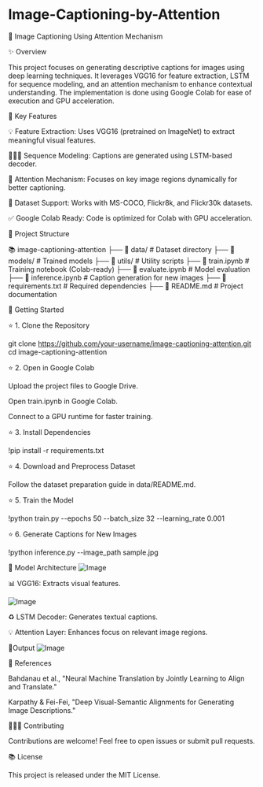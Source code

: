 # Image-Captioning-by-Attention
🌟 Image Captioning Using Attention Mechanism

✨ Overview

This project focuses on generating descriptive captions for images using deep learning techniques. It leverages VGG16 for feature extraction, LSTM for sequence modeling, and an attention mechanism to enhance contextual understanding. The implementation is done using Google Colab for ease of execution and GPU acceleration.

🔧 Key Features

💡 Feature Extraction: Uses VGG16 (pretrained on ImageNet) to extract meaningful visual features.

👨‍👩‍👦 Sequence Modeling: Captions are generated using LSTM-based decoder.

🔄 Attention Mechanism: Focuses on key image regions dynamically for better captioning.

🎯 Dataset Support: Works with MS-COCO, Flickr8k, and Flickr30k datasets.

✅ Google Colab Ready: Code is optimized for Colab with GPU acceleration.

📂 Project Structure

📚 image-captioning-attention
 ├── 📂 data/                  # Dataset directory
 ├── 📂 models/                # Trained models
 ├── 📂 utils/                 # Utility scripts
 ├── 📄 train.ipynb            # Training notebook (Colab-ready)
 ├── 📄 evaluate.ipynb         # Model evaluation
 ├── 📄 inference.ipynb        # Caption generation for new images
 ├── 📄 requirements.txt       # Required dependencies
 ├── 📄 README.md              # Project documentation

🚀 Getting Started

⭐ 1. Clone the Repository

git clone https://github.com/your-username/image-captioning-attention.git
cd image-captioning-attention

⭐ 2. Open in Google Colab

Upload the project files to Google Drive.

Open train.ipynb in Google Colab.

Connect to a GPU runtime for faster training.

⭐ 3. Install Dependencies

!pip install -r requirements.txt

⭐ 4. Download and Preprocess Dataset

Follow the dataset preparation guide in data/README.md.

⭐ 5. Train the Model

!python train.py --epochs 50 --batch_size 32 --learning_rate 0.001

⭐ 6. Generate Captions for New Images

!python inference.py --image_path sample.jpg

🎨 Model Architecture
![Image](https://github.com/user-attachments/assets/fe89aa55-8abe-4c4c-b880-25d6c6f27a69)

📊 VGG16: Extracts visual features.

![Image](https://github.com/user-attachments/assets/21ead80c-4206-4689-9dad-62c0eb9386ff)

♻️ LSTM Decoder: Generates textual captions.

💡 Attention Layer: Enhances focus on relevant image regions.

🌟Output
![Image](https://github.com/user-attachments/assets/13fdaefb-cadd-4a0e-887a-cad5dd9462b2)


📃 References

Bahdanau et al., "Neural Machine Translation by Jointly Learning to Align and Translate."

Karpathy & Fei-Fei, "Deep Visual-Semantic Alignments for Generating Image Descriptions."

👨‍👩‍👧 Contributing

Contributions are welcome! Feel free to open issues or submit pull requests.

📚 License

This project is released under the MIT License.
